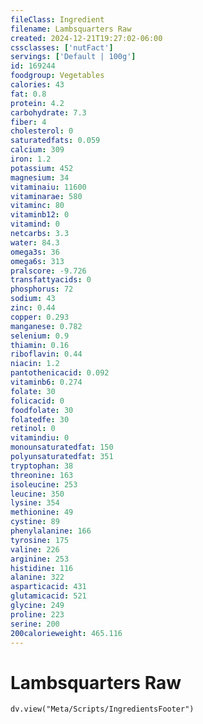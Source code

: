 ```yaml
---
fileClass: Ingredient
filename: Lambsquarters Raw
created: 2024-12-21T19:27:02-06:00
cssclasses: ['nutFact']
servings: ['Default | 100g']
id: 169244
foodgroup: Vegetables
calories: 43
fat: 0.8
protein: 4.2
carbohydrate: 7.3
fiber: 4
cholesterol: 0
saturatedfats: 0.059
calcium: 309
iron: 1.2
potassium: 452
magnesium: 34
vitaminaiu: 11600
vitaminarae: 580
vitaminc: 80
vitaminb12: 0
vitamind: 0
netcarbs: 3.3
water: 84.3
omega3s: 36
omega6s: 313
pralscore: -9.726
transfattyacids: 0
phosphorus: 72
sodium: 43
zinc: 0.44
copper: 0.293
manganese: 0.782
selenium: 0.9
thiamin: 0.16
riboflavin: 0.44
niacin: 1.2
pantothenicacid: 0.092
vitaminb6: 0.274
folate: 30
folicacid: 0
foodfolate: 30
folatedfe: 30
retinol: 0
vitamindiu: 0
monounsaturatedfat: 150
polyunsaturatedfat: 351
tryptophan: 38
threonine: 163
isoleucine: 253
leucine: 350
lysine: 354
methionine: 49
cystine: 89
phenylalanine: 166
tyrosine: 175
valine: 226
arginine: 253
histidine: 116
alanine: 322
asparticacid: 431
glutamicacid: 521
glycine: 249
proline: 223
serine: 200
200calorieweight: 465.116
---
```


# Lambsquarters Raw

```dataviewjs
dv.view("Meta/Scripts/IngredientsFooter")
```
